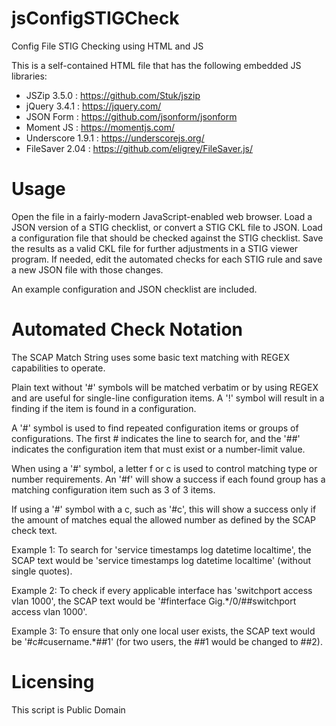 # jsConfigSTIGCheck
Config File STIG Checking using HTML and JS

This is a self-contained HTML file that has the following embedded JS libraries:
  - JSZip 3.5.0 : https://github.com/Stuk/jszip
  - jQuery 3.4.1 : https://jquery.com/
  - JSON Form : https://github.com/jsonform/jsonform
  - Moment JS : https://momentjs.com/
  - Underscore 1.9.1 : https://underscorejs.org/
  - FileSaver 2.04 : https://github.com/eligrey/FileSaver.js/

# Usage
Open the file in a fairly-modern JavaScript-enabled web browser. Load a JSON version of a STIG checklist, or convert a STIG CKL file to JSON. Load a configuration file that should be checked against the STIG checklist. Save the results as a valid CKL file for further adjustments in a STIG viewer program. If needed, edit the automated checks for each STIG rule and save a new JSON file with those changes.

An example configuration and JSON checklist are included.

# Automated Check Notation
The SCAP Match String uses some basic text matching with REGEX capabilities to operate.

Plain text without '#' symbols will be matched verbatim or by using REGEX and are useful for single-line configuration items. A '!' symbol will result in a finding if the item is found in a configuration.

A '#' symbol is used to find repeated configuration items or groups of configurations. The first # indicates the line to search for, and the '##' indicates the configuration item that must exist or a number-limit value.

When using a '#' symbol, a letter f or c is used to control matching type or number requirements. An '#f' will show a success if each found group has a matching configuration item such as 3 of 3 items.

If using a '#' symbol with a c, such as '#c', this will show a success only if the amount of matches equal the allowed number as defined by the SCAP check text.

Example 1: To search for 'service timestamps log datetime localtime', the SCAP text would be 'service timestamps log datetime localtime' (without single quotes).

Example 2: To check if every applicable interface has 'switchport access vlan 1000', the SCAP text would be '#finterface Gig.*/0/##switchport access vlan 1000'.

Example 3: To ensure that only one local user exists, the SCAP text would be '#c#cusername.*##1' (for two users, the ##1 would be changed to ##2).

# Licensing
This script is Public Domain
